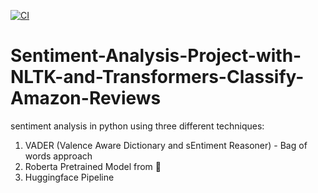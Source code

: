 [![CI](https://github.com/pininduwk/Sentiment-Analysis-Project-with-NLTK-and-Transformers-Classify-Amazon-Reviews/actions/workflows/blank.yml/badge.svg)](https://github.com/pininduwk/Sentiment-Analysis-Project-with-NLTK-and-Transformers-Classify-Amazon-Reviews/actions/workflows/blank.yml)
# Sentiment-Analysis-Project-with-NLTK-and-Transformers-Classify-Amazon-Reviews

sentiment analysis in python using three different techniques:

1. VADER (Valence Aware Dictionary and sEntiment Reasoner) - Bag of words approach
2. Roberta Pretrained Model from 🤗
3. Huggingface Pipeline
